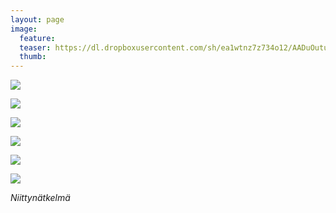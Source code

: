 ```yaml
---
layout: page
image:
  feature:
  teaser: https://dl.dropboxusercontent.com/sh/ea1wtnz7z734o12/AADuOutuxulaCQJxc7uoksXHa/luontokuvat/kes%C3%A4/2/DSC27518-245px.jpg
  thumb:
---
```


[![](https://dl.dropboxusercontent.com/sh/ea1wtnz7z734o12/AACETPyN5Msld8Dlm2j9qZiAa/luontokuvat/kes%C3%A4/2/DSC30529-800px.jpg)](https://dl.dropboxusercontent.com/sh/ea1wtnz7z734o12/AAAwsvNX3XOAXYt5dVt5tG0ma/luontokuvat/kes%C3%A4/2/DSC30529.jpg)

[![](https://dl.dropboxusercontent.com/sh/ea1wtnz7z734o12/AABTn0MpadjimDqZl4u4MFxKa/luontokuvat/kes%C3%A4/2/DSC30537-800px.jpg)](https://dl.dropboxusercontent.com/sh/ea1wtnz7z734o12/AABvQue6IicJRnu6IYn-aZZoa/luontokuvat/kes%C3%A4/2/DSC30537.jpg)

[![](https://dl.dropboxusercontent.com/sh/ea1wtnz7z734o12/AAD9vkRB16lrxiWoI2KXtWita/luontokuvat/kes%C3%A4/2/DSC27530-800px.jpg)](https://dl.dropboxusercontent.com/sh/ea1wtnz7z734o12/AADzkYXCDfT-MRpL3YMl7wrza/luontokuvat/kes%C3%A4/2/DSC27530.jpg)

[![](https://dl.dropboxusercontent.com/sh/ea1wtnz7z734o12/AADS9M-aYzALR8hxgoYelN2-a/luontokuvat/kes%C3%A4/2/DSC27522-800px.jpg)](https://dl.dropboxusercontent.com/sh/ea1wtnz7z734o12/AAALWQuxt12Uy2C09LkVpXPoa/luontokuvat/kes%C3%A4/2/DSC27522.jpg)

[![](https://dl.dropboxusercontent.com/sh/ea1wtnz7z734o12/AADA_Dw0xI-JvsaVt9CEuZc0a/luontokuvat/kes%C3%A4/2/DSC27521-800px.jpg)](https://dl.dropboxusercontent.com/sh/ea1wtnz7z734o12/AABI0gRMILDrkapUSc2iFay7a/luontokuvat/kes%C3%A4/2/DSC27521.jpg)

[![](https://dl.dropboxusercontent.com/sh/ea1wtnz7z734o12/AACW6T-0f6JSmYDNdB16nDVsa/luontokuvat/kes%C3%A4/2/DSC27518-800px.jpg)](https://dl.dropboxusercontent.com/sh/ea1wtnz7z734o12/AAD9Ta550Tzd0Ocqufo0QIoYa/luontokuvat/kes%C3%A4/2/DSC27518.jpg)

*Niittynätkelmä*
